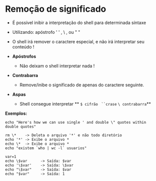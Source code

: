 # Remoção de significado

* É possível inibir a interpretação do shell para determinada síntaxe
* Utilizando: apóstrofo ' ' , \ , ou " "
* O shell irá remover o caractere especial, e não irá interpretar seu conteúdo !

* **Apóstrofos**
   * Não deixam o shell interpretar nada !
* **Contrabarra** 
  * Remove/inibe o significado de apenas do caractere seguinte.
* **Aspas** 
   * Shell consegue interpretar ** `$ cifrão` ` ``crase` ` \ contrabarra `**
   
**Exemplos:**

```
echo "Here's how we can use single ' and double \" quotes within double quotes"

rm \*    -> Deleta o arquivo '*' e não todo diretório 
echo '*' -> Exibe o arquivo *
echo \*  -> Exibe o arquivo *
echo "existem `who | wc -l` usuarios"

var=1
echo \$var		-> Saída: $var
echo '\$var'	-> Saída: \$var
echo "\$var"	-> Saída: $var
echo "$var"		-> Saída: 1
```
